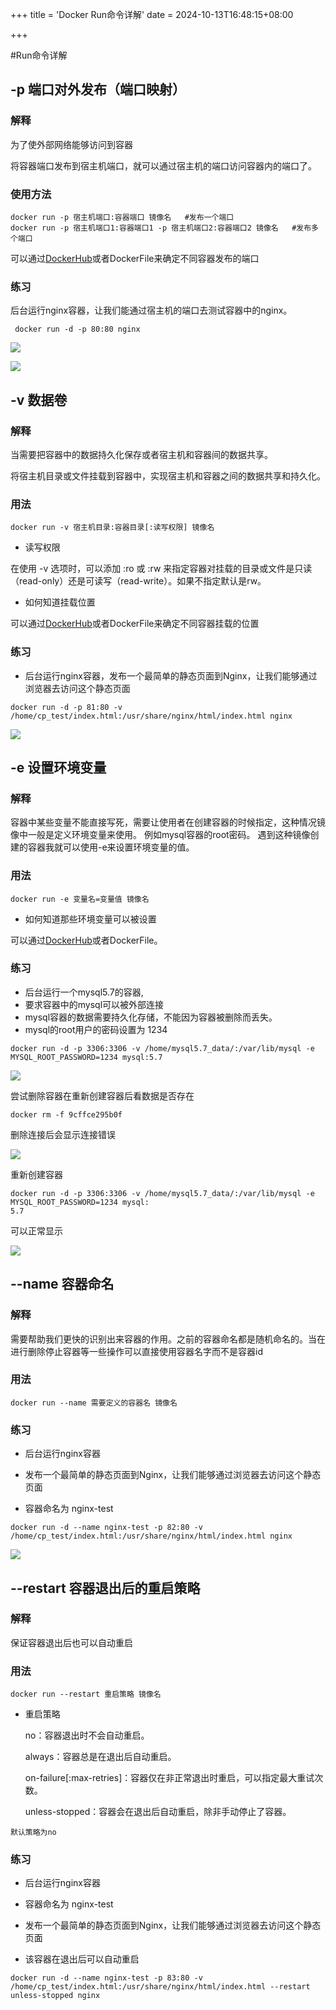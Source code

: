 +++
title = 'Docker Run命令详解'
date = 2024-10-13T16:48:15+08:00

+++

#Run命令详解

## -p 端口对外发布（端口映射）

###  解释

为了使外部网络能够访问到容器

将容器端口发布到宿主机端口，就可以通过宿主机的端口访问容器内的端口了。

### 使用方法

```shell
docker run -p 宿主机端口:容器端口 镜像名   #发布一个端口
docker run -p 宿主机端口1:容器端口1 -p 宿主机端口2:容器端口2 镜像名   #发布多个端口
```

可以通过[DockerHub](https://hub.docker.com/)或者DockerFile来确定不同容器发布的端口

### 练习

 后台运行nginx容器，让我们能通过宿主机的端口去测试容器中的nginx。

```shell
 docker run -d -p 80:80 nginx
```





![](https://i.postimg.cc/8csnzWG2/screenshot-42.png)

![](https://i.postimg.cc/QtfyDm2g/screenshot-41.png)



## -v 数据卷

### 解释

当需要把容器中的数据持久化保存或者宿主机和容器间的数据共享。

将宿主机目录或文件挂载到容器中，实现宿主机和容器之间的数据共享和持久化。



### 用法

```shell
docker run -v 宿主机目录:容器目录[:读写权限] 镜像名
```

- 读写权限

在使用 -v 选项时，可以添加 :ro 或 :rw 来指定容器对挂载的目录或文件是只读（read-only）还是可读写（read-write）。如果不指定默认是rw。

- 如何知道挂载位置

可以通过[DockerHub](https://hub.docker.com/)或者DockerFile来确定不同容器挂载的位置

### 练习

- 后台运行nginx容器，发布一个最简单的静态页面到Nginx，让我们能够通过浏览器去访问这个静态页面

```shell
docker run -d -p 81:80 -v /home/cp_test/index.html:/usr/share/nginx/html/index.html nginx
```



![](C:/Users/h%27j%27h/AppData/Roaming/Typora/typora-user-images/image-20241013183006181.png)



## -e 设置环境变量

### 解释

容器中某些变量不能直接写死，需要让使用者在创建容器的时候指定，这种情况镜像中一般是定义环境变量来使用。  例如mysql容器的root密码。 遇到这种镜像创建的容器我就可以使用-e来设置环境变量的值。

### 用法

```shell
docker run -e 变量名=变量值 镜像名
```



- 如何知道那些环境变量可以被设置

可以通过[DockerHub](https://hub.docker.com/)或者DockerFile。

### 练习

- 后台运行一个mysql5.7的容器,
- 要求容器中的mysql可以被外部连接
- mysql容器的数据需要持久化存储，不能因为容器被删除而丢失。
- mysql的root用户的密码设置为 1234

```shell
docker run -d -p 3306:3306 -v /home/mysql5.7_data/:/var/lib/mysql -e MYSQL_ROOT_PASSWORD=1234 mysql:5.7
```

![](https://i.postimg.cc/7PQ1VW84/screenshot-43.png)

尝试删除容器在重新创建容器后看数据是否存在

```shell
docker rm -f 9cffce295b0f
```



删除连接后会显示连接错误

![](https://i.postimg.cc/qMPsf6vZ/screenshot-44.png)

重新创建容器

```shell
docker run -d -p 3306:3306 -v /home/mysql5.7_data/:/var/lib/mysql -e MYSQL_ROOT_PASSWORD=1234 mysql:
5.7
```

可以正常显示

![](https://i.postimg.cc/76tzKfR9/screenshot-45.png)

## --name 容器命名

### 解释

需要帮助我们更快的识别出来容器的作用。之前的容器命名都是随机命名的。当在进行删除停止容器等一些操作可以直接使用容器名字而不是容器id

### 用法

```shell
docker run --name 需要定义的容器名 镜像名
```


### 练习

- 后台运行nginx容器

- 发布一个最简单的静态页面到Nginx，让我们能够通过浏览器去访问这个静态页面

- 容器命名为 nginx-test

```shell
docker run -d --name nginx-test -p 82:80 -v /home/cp_test/index.html:/usr/share/nginx/html/index.html nginx
```

![](https://i.postimg.cc/c4S3Xy9V/screenshot-46.png)

## --restart 容器退出后的重启策略

### 解释

保证容器退出后也可以自动重启

### 用法

```shell
docker run --restart 重启策略 镜像名
```

- 重启策略

  no：容器退出时不会自动重启。

  always：容器总是在退出后自动重启。

  on-failure[:max-retries]：容器仅在非正常退出时重启，可以指定最大重试次数。

  unless-stopped：容器会在退出后自动重启，除非手动停止了容器。

`默认策略为no`

### 练习

- 后台运行nginx容器
- 容器命名为 nginx-test 
- 发布一个最简单的静态页面到Nginx，让我们能够通过浏览器去访问这个静态页面

- 该容器在退出后可以自动重启

```shell
docker run -d --name nginx-test -p 83:80 -v /home/cp_test/index.html:/usr/share/nginx/html/index.html --restart unless-stopped nginx 
```

